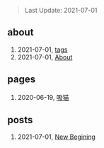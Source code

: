 > Last Update: 2021-07-01

## about
1. 2021-07-01, [tags](about/tags.md)
1. 2021-07-01, [About](about/me.md)
## pages
1. 2020-06-19, [吸猫](pages/吸猫.md)
## posts
1. 2021-07-01, [New Begining](posts/bookmarks.md)